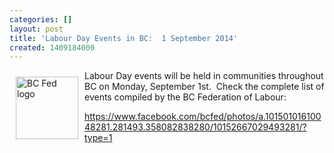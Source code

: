 ```yaml
---
categories: []
layout: post
title: 'Labour Day Events in BC:  1 September 2014'
created: 1409184000
---
```

<p><img alt="BC Fed logo" src="https://fbcdn-profile-a.akamaihd.net/hprofile-ak-frc3/v/t1.0-1/c28.28.345.345/s200x200/537942_10151361302868281_1652433699_n.jpg?oh=cdf2acd0b786981a0a7e4f074d96193a&amp;oe=545B4E08&amp;__gda__=1417451385_786351406299732c315e99d960b8fac5" style="width: 100px; height: 100px; float: left; margin: 10px;" />Labour Day events will be held in communities throughout BC on Monday, September 1st.&nbsp; Check the complete list of events compiled by the BC Federation of Labour:</p>
<p><a class="moz-txt-link-rfc2396E" href="https://www.facebook.com/bcfed/photos/a.10150101610048281.281493.358082838280/10152667029493281/?type=1">https://www.facebook.com/bcfed/photos/a.10150101610048281.281493.358082838280/10152667029493281/?type=1</a></p>
